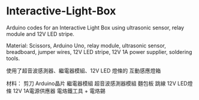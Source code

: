 # Interactive-Light-Box
Arduino codes for an Interactive Light Box using ultrasonic sensor, relay module and 12V LED stripe.

Material:
Scissors, Arduino Uno, relay module, ultrasonic sensor, breadboard, jumper wires, 12V LED stripe, 12V 1A power supplier, soldering tools.


使用了超音波感測器、繼電器模組、12V LED 燈條的 互動感應燈箱

材料：
剪刀
Arduino晶片
繼電器模組
超音波感測器模組
麵包板
跳線
12V LED燈條
12V 1A電源供應器
電烙鐵工具 + 電烙錫
